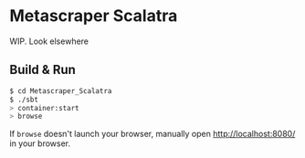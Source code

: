 # Metascraper Scalatra #

WIP. Look elsewhere

## Build & Run ##

```sh
$ cd Metascraper_Scalatra
$ ./sbt
> container:start
> browse
```

If `browse` doesn't launch your browser, manually open [http://localhost:8080/](http://localhost:8080/) in your browser.
